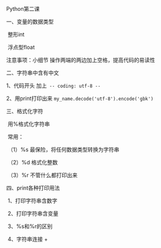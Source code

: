 Python第二课

一、变量的数据类型

​      整形int

​      浮点型float

注意事项：小细节 操作两端的两边加上空格，提高代码的易读性

二、字符串中含有中文

1、代码开头 加上` -- coding: utf-8 --`

2、用print打印出来 `my_name.decode('utf-8').encode('gbk')`

三、格式化字符

​	用%格式化字符串

​	常用：

​        （1）%s 最保险，将任何数据类型转换为字符串

​        （2）%d 格式化整数

​	（3）%r 不管什么都打印出来

四、print各种打印用法

​	1、打印字符串含数字

​	2、打印字符串含变量

​        3、%s和%r的区别

​	4、字符串连接 +

​      